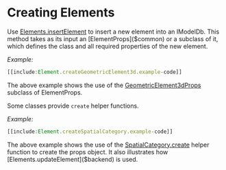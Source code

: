 # Creating Elements

Use [Elements.insertElement]($backend) to insert a new element into an IModelDb. This method takes as its input an [ElementProps]($common) or a subclass of it, which defines the class and all required properties of the new element.

*Example:*
``` ts
[[include:Element.createGeometricElement3d.example-code]]
```
The above example shows the use of the [GeometricElement3dProps]($common) subclass of ElementProps.

Some classes provide `create` helper functions.

*Example:*
``` ts
[[include:Element.createSpatialCategory.example-code]]
```

The above example shows the use of the [SpatialCategory.create]($backend) helper function to create the props object. It also illustrates how [Elements.updateElement]($backend) is used.